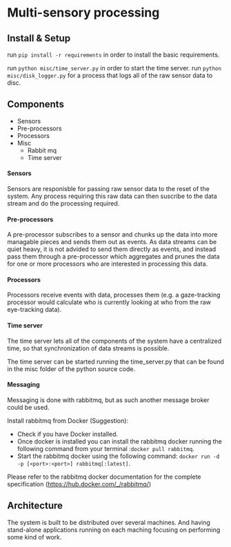 # Multi-sensory processing


## Install & Setup
run ```pip install -r requirements``` in order to install the basic requirements.

run ```python misc/time_server.py``` in order to start the time server.
run ```python misc/disk_logger.py``` for a process that logs all of the raw sensor data to disc.

## Components

- Sensors
- Pre-processors
- Processors
- Misc
  - Rabbit mq
  - Time server

#### Sensors
Sensors are responisble for passing raw sensor data to the reset of the system. Any process requiring this raw data can then suscribe to the data stream and do the processing required.

#### Pre-processors
A pre-processor subscribes to a sensor and chunks up the data into more managable pieces and sends them out as events. As data streams can be quiet heavy, it is not advided to send them directly as events, and instead pass them through a pre-processor which aggregates and prunes the data for one or more processors who are interested in processing this data.

#### Processors
Processors receive events with data, processes them (e.g. a gaze-tracking processor would calculate who is currently looking at who from the raw eye-tracking data).

#### Time server
The time server lets all of the components of the system have a centralized time, so that synchronization of data streams is possible. 

The time server can be started running the time_server.py that can be found in the misc folder of the python source code.

#### Messaging
Messaging is done with rabbitmq, but as such another message broker could be used. 

Install rabbitmq from Docker (Suggestion):
  - Check if you have Docker installed. 
  - Once docker is installed you can install the rabbitmq docker running the following command from your terminal :`docker pull rabbitmq`.
  - Start the rabbitmq docker using the following command: `docker run -d -p [<port>:<port>] rabbitmq[:latest]`.

  Please refer to the rabbitmq docker documentation for the complete specification (https://hub.docker.com/_/rabbitmq/)
  
## Architecture

The system is built to be distributed over several machines. And having stand-alone applications running on each maching focusing on performing some kind of work.

